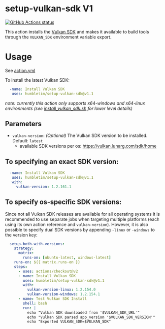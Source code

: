 # setup-vulkan-sdk V1

<p align="left">
  <a href="https://github.com/humbletim/setup-vulkan-sdk"><img alt="GitHub Actions status" src="https://github.com/humbletim/setup-vulkan-sdk/workflows/Setup/badge.svg"></a>
</p>

This action installs the [Vulkan SDK](https://www.lunarg.com/vulkan-sdk/) and makes it available to build tools through the `VULKAN_SDK` environment variable export.

# Usage

See [action.yml](action.yml)

To install the latest Vulkan SDK:
```yaml
  -name: Install Vulkan SDK
   uses: humbletim/setup-vulkan-sdk@v1.1
```

*note: currently this action only supports x64-windows and x64-linux environments (see [install_vulkan_sdk.sh](install_vulkan_sdk.sh) for lower level details)*

## Parameters

- `vulkan-version`:
*(Optional)* The Vulkan SDK version to be installed. Default: `latest`
    - available SDK versions per os: https://vulkan.lunarg.com/sdk/home

## To specifying an exact SDK version:
```yaml
  -name: Install Vulkan SDK
   uses: humbletim/setup-vulkan-sdk@v1.1
   with:
     vulkan-version: 1.2.161.1
```

## To specify os-specific SDK versions:

Since not all Vulkan SDK releases are available for all operating systems it is recommended to use separate jobs when targeting multiple platforms (each using its own action reference and `vulkan-version`). However, it is also possible to specify dual SDK versions by appending `-linux` or `-windows` to the version key:
```yaml
  setup-both-with-versions:
    strategy:
      matrix:
        runs-on: [ubuntu-latest, windows-latest]
    runs-on: ${{ matrix.runs-on }}
    steps:
      - uses: actions/checkout@v2
      - name: Install Vulkan SDK
        uses: humbletim/setup-vulkan-sdk@v1.1
        with:
          vulkan-version-linux: 1.2.154.0
          vulkan-version-windows: 1.2.154.1
      - name: Test Vulkan SDK Install
        shell: bash
        run: |
          echo "Vulkan SDK downloaded from '$VULKAN_SDK_URL'"
          echo "Vulkan SDK parsed app_version '$VULKAN_SDK_VERSION'"
          echo "Exported VULKAN_SDK=$VULKAN_SDK"
```
